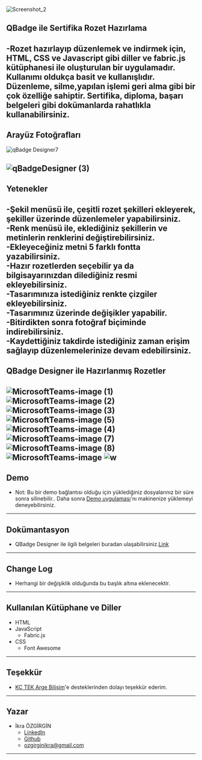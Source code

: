 
![Screenshot_2](https://user-images.githubusercontent.com/69799407/182140763-a0f5cc58-b221-4f7a-8d2e-ff0eb1c39d0e.png)
## QBadge ile Sertifika Rozet Hazırlama
 -Rozet hazırlayıp düzenlemek ve indirmek için, HTML, CSS ve Javascript gibi diller ve fabric.js kütüphanesi ile oluşturulan  bir uygulamadır. Kullanımı oldukça basit ve kullanışlıdır. Düzenleme, silme,yapılan işlemi geri alma gibi bir çok özelliğe sahiptir. Sertifika, diploma, başarı belgeleri gibi dokümanlarda rahatlıkla kullanabilirsiniz.
---
## Arayüz Fotoğrafları
![qBadge Designer7](https://user-images.githubusercontent.com/69799407/182142915-2907691f-43cc-49c0-a4df-959f6f536726.png)

![qBadgeDesigner (3)](https://user-images.githubusercontent.com/69799407/182154720-70865a05-aea3-47f6-91f0-d2822562f586.png)
---
## Yetenekler
-Şekil menüsü ile, çeşitli rozet şekilleri ekleyerek, şekiller üzerinde düzenlemeler yapabilirsiniz.                                   
-Renk menüsü ile, eklediğiniz şekillerin ve metinlerin renklerini değiştirebilirsiniz.                                                    
-Ekleyeceğiniz metni 5 farklı fontta yazabilirsiniz.                                                                                            
-Hazır rozetlerden seçebilir ya da bilgisayarınızdan dilediğiniz resmi ekleyebilirsiniz.                                             
-Tasarımınıza istediğiniz renkte çizgiler ekleyebilirsiniz.                                                                        
-Tasarımınız üzerinde değişikler yapabilir.                                                                                          
-Bitirdikten sonra fotoğraf biçiminde indirebilirsiniz.                                                                                      
-Kaydettiğiniz takdirde istediğiniz zaman erişim sağlayıp düzenlemelerinize devam edebilirsiniz.                                                   
---
## QBadge Designer ile Hazırlanmış Rozetler
![MicrosoftTeams-image (1)](https://user-images.githubusercontent.com/109586205/182085663-cd9afef2-e9b4-49b8-aefa-4e04318729cd.png)
![MicrosoftTeams-image (2)](https://user-images.githubusercontent.com/109586205/182085676-36169ceb-48ec-4f3a-9302-e9f78f785492.png)
![MicrosoftTeams-image (3)](https://user-images.githubusercontent.com/109586205/182085689-9fbb24ca-f2cd-4bbe-aa85-2a4a67ffa65a.png)
![MicrosoftTeams-image (5)](https://user-images.githubusercontent.com/109586205/182085856-8631add1-6821-4f73-8a00-4c72d55b9d60.png)
![MicrosoftTeams-image (4)](https://user-images.githubusercontent.com/109586205/182085849-c6919d88-839c-4547-aa17-c9320dc76449.png)
![MicrosoftTeams-image (7)](https://user-images.githubusercontent.com/109586205/182085866-ddebe1c6-6a89-4697-9dc4-11320e32c932.png)
![MicrosoftTeams-image (8)](https://user-images.githubusercontent.com/109586205/182085878-284b30d0-4f37-4a26-80cd-4071f6b1f3b9.png)
![MicrosoftTeams-image](https://user-images.githubusercontent.com/109586205/182085894-0b68d091-80c3-43f3-a065-30e7bf96ceea.png)
![w](https://user-images.githubusercontent.com/109586205/182085905-16fee617-ddf0-42cd-9397-89ab438a02dd.png)
---
## Demo
- Not: Bu bir demo bağlantısı olduğu için yüklediğiniz dosyalarınız bir süre sonra silinebilir.. Daha sonra [Demo uygulaması]()'nı makinenize yüklemeyi deneyebilirsiniz.
---
## Dokümantasyon
- QBadge Designer ile ilgili belgeleri buradan ulaşabilirsiniz.[Link]()
---
## Change Log
- Herhangi bir değişiklik olduğunda bu başlık altına eklenecektir.
---
## Kullanılan Kütüphane ve Diller
- HTML
- JavaScript 
  + Fabric.js
- CSS
   + Font Awesome
---
## Teşekkür
- [KC TEK Arge Bilişim](https://kc.com.tr/)'e desteklerinden dolayı teşekkür ederim.
---
## Yazar
- İkra ÖZGİRGİN
  + [LinkedIn](https://www.linkedin.com/in/ikra-%C3%B6zgirgin-509526231/)
  + [Github](https://github.com/ikraozgirgin)
  + ozgirginikra@gmail.com
--- 
